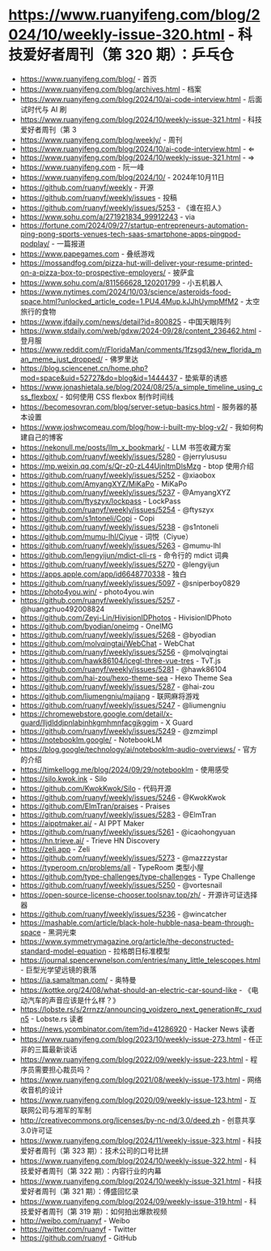 # https://www.ruanyifeng.com/blog/2024/10/weekly-issue-320.html - 科技爱好者周刊（第 320 期）：乒乓仓

- https://www.ruanyifeng.com/blog/ - 首页
- https://www.ruanyifeng.com/blog/archives.html - 档案
- https://www.ruanyifeng.com/blog/2024/10/ai-code-interview.html - 后面试时代与 AI 刷
- https://www.ruanyifeng.com/blog/2024/10/weekly-issue-321.html - 科技爱好者周刊（第 3
- https://www.ruanyifeng.com/blog/weekly/ - 周刊
- https://www.ruanyifeng.com/blog/2024/10/ai-code-interview.html - ⇐
- https://www.ruanyifeng.com/blog/2024/10/weekly-issue-321.html - ⇒
- https://www.ruanyifeng.com - 阮一峰
- https://www.ruanyifeng.com/blog/2024/10/ - 2024年10月11日
- https://github.com/ruanyf/weekly - 开源
- https://github.com/ruanyf/weekly/issues - 投稿
- https://github.com/ruanyf/weekly/issues/5253 - 《谁在招人》
- https://www.sohu.com/a/271921834_99912243 - via
- https://fortune.com/2024/09/27/startup-entrepreneurs-automation-ping-pong-sports-venues-tech-saas-smartphone-apps-pingpod-podplay/ - 一篇报道
- https://www.papegames.com - 叠纸游戏
- https://mossandfog.com/pizza-hut-will-deliver-your-resume-printed-on-a-pizza-box-to-prospective-employers/ - 披萨盒
- https://www.sohu.com/a/811566628_120201799 - 小五机器人
- https://www.nytimes.com/2024/10/03/science/asteroids-food-space.html?unlocked_article_code=1.PU4.4Mup.kJJhUympMfM2 - 太空旅行的食物
- https://www.jfdaily.com/news/detail?id=800825 - 中国天眼阵列
- https://www.stdaily.com/web/gdxw/2024-09/28/content_236462.html - 登月服
- https://www.reddit.com/r/FloridaMan/comments/1fzsgd3/new_florida_man_meme_just_dropped/ - 佛罗里达
- https://blog.sciencenet.cn/home.php?mod=space&uid=52727&do=blog&id=1444437 - 垫紫草的诱惑
- https://www.jonashietala.se/blog/2024/08/25/a_simple_timeline_using_css_flexbox/ - 如何使用 CSS flexbox 制作时间线
- https://becomesovran.com/blog/server-setup-basics.html - 服务器的基本设置
- https://www.joshwcomeau.com/blog/how-i-built-my-blog-v2/ - 我如何构建自己的博客
- https://nekonull.me/posts/llm_x_bookmark/ - LLM 书签收藏方案
- https://github.com/ruanyf/weekly/issues/5280 - @jerrylususu
- https://mp.weixin.qq.com/s/Qr-z0-zL44UjnItmDlsMzg - btop 使用介绍
- https://github.com/ruanyf/weekly/issues/5252 - @xiaobox
- https://github.com/AmyangXYZ/MiKaPo - MiKaPo
- https://github.com/ruanyf/weekly/issues/5237 - @AmyangXYZ
- https://github.com/ftyszyx/lockpass - LockPass
- https://github.com/ruanyf/weekly/issues/5254 - @ftyszyx
- https://github.com/s1ntoneli/Copi - Copi
- https://github.com/ruanyf/weekly/issues/5238 - @s1ntoneli
- https://github.com/mumu-lhl/Ciyue - 词悦（Ciyue）
- https://github.com/ruanyf/weekly/issues/5263 - @mumu-lhl
- https://github.com/lengyijun/mdict-cli-rs - 命令行的 mdict 词典
- https://github.com/ruanyf/weekly/issues/5270 - @lengyijun
- https://apps.apple.com/app/id6648770338 - 独白
- https://github.com/ruanyf/weekly/issues/5097 - @sniperboy0829
- https://photo4you.win/ - photo4you.win
- https://github.com/ruanyf/weekly/issues/5257 - @huangzhuo492008824
- https://github.com/Zeyi-Lin/HivisionIDPhotos - HivisionIDPhoto
- https://github.com/byodian/oneimg - OneIMG
- https://github.com/ruanyf/weekly/issues/5268 - @byodian
- https://github.com/molvqingtai/WebChat - WebChat
- https://github.com/ruanyf/weekly/issues/5256 - @molvqingtai
- https://github.com/hawk86104/icegl-three-vue-tres - TvT.js
- https://github.com/ruanyf/weekly/issues/5281 - @hawk86104
- https://github.com/hai-zou/hexo-theme-sea - Hexo Theme Sea
- https://github.com/ruanyf/weekly/issues/5287 - @hai-zou
- https://github.com/liumengniu/majiang - 联网麻将游戏
- https://github.com/ruanyf/weekly/issues/5247 - @liumengniu
- https://chromewebstore.google.com/detail/x-guard/lljdlddjpnlabinhkgmhmnfacgjkggim - X Guard
- https://github.com/ruanyf/weekly/issues/5249 - @zmzimpl
- https://notebooklm.google/ - NotebookLM
- https://blog.google/technology/ai/notebooklm-audio-overviews/ - 官方的介绍
- https://timkellogg.me/blog/2024/09/29/notebooklm - 使用感受
- https://silo.kwok.ink - Silo
- https://github.com/KwokKwok/Silo - 代码开源
- https://github.com/ruanyf/weekly/issues/5246 - @KwokKwok
- https://github.com/ElmTran/praises - Praises
- https://github.com/ruanyf/weekly/issues/5283 - @ElmTran
- https://aipptmaker.ai/ - AI PPT Maker
- https://github.com/ruanyf/weekly/issues/5261 - @icaohongyuan
- https://hn.trieve.ai/ - Trieve HN Discovery
- https://zeli.app - Zeli
- https://github.com/ruanyf/weekly/issues/5273 - @mazzzystar
- https://typeroom.cn/problems/all - TypeRoom 类型小屋
- https://github.com/type-challenges/type-challenges - Type Challenge
- https://github.com/ruanyf/weekly/issues/5250 - @vortesnail
- https://open-source-license-chooser.toolsnav.top/zh/ - 开源许可证选择器
- https://github.com/ruanyf/weekly/issues/5236 - @wincatcher
- https://mashable.com/article/black-hole-hubble-nasa-beam-through-space - 黑洞光束
- https://www.symmetrymagazine.org/article/the-deconstructed-standard-model-equation - 拉格朗日标准模型
- https://journal.spencerwnelson.com/entries/many_little_telescopes.html - 巨型光学望远镜的衰落
- https://ia.samaltman.com/ - 奥特曼
- https://kottke.org/24/08/what-should-an-electric-car-sound-like - 《电动汽车的声音应该是什么样？》
- https://lobste.rs/s/2rrnzz/announcing_voidzero_next_generation#c_rxudn5 - Lobste.rs 读者
- https://news.ycombinator.com/item?id=41286920 - Hacker News 读者
- https://www.ruanyifeng.com/blog/2023/10/weekly-issue-273.html - 任正非的三篇最新谈话
- https://www.ruanyifeng.com/blog/2022/09/weekly-issue-223.html - 程序员需要担心裁员吗？
- https://www.ruanyifeng.com/blog/2021/08/weekly-issue-173.html - 网络收音机的设计
- https://www.ruanyifeng.com/blog/2020/09/weekly-issue-123.html - 互联网公司与湘军的军制
- http://creativecommons.org/licenses/by-nc-nd/3.0/deed.zh - 创意共享3.0许可证
- https://www.ruanyifeng.com/blog/2024/11/weekly-issue-323.html - 科技爱好者周刊（第 323 期）：技术公司的口号比拼
- https://www.ruanyifeng.com/blog/2024/10/weekly-issue-322.html - 科技爱好者周刊（第 322 期）：内容行业的内幕
- https://www.ruanyifeng.com/blog/2024/10/weekly-issue-321.html - 科技爱好者周刊（第 321 期）：傅盛回忆录
- https://www.ruanyifeng.com/blog/2024/09/weekly-issue-319.html - 科技爱好者周刊（第 319 期）：如何拍出爆款视频
- http://weibo.com/ruanyf - Weibo
- https://twitter.com/ruanyf - Twitter
- https://github.com/ruanyf - GitHub